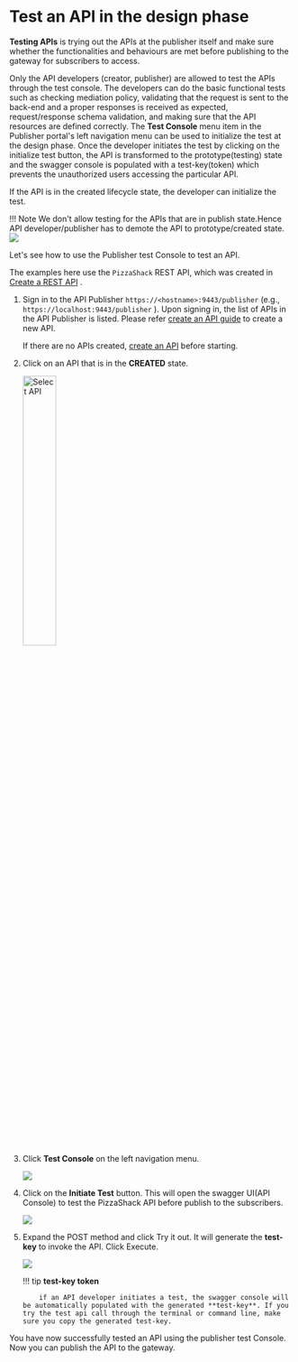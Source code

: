 # Test an API in the design phase

**Testing APIs** is trying out the APIs at the publisher itself and make sure whether the functionalities and behaviours are  met before publishing to the gateway for subscribers to access.

Only the API developers (creator, publisher) are allowed to test the APIs through the test console. The developers can do the basic functional tests such as checking mediation policy, validating that the request is sent to the back-end and a proper responses is received as expected, request/response schema validation, and making sure that the API resources are defined correctly.
The **Test Console**  menu item in the Publisher portal's left navigation menu can be used to initialize the test at the design phase. Once the developer initiates the test by clicking on the initialize test button, the API is transformed to the prototype(testing)
state and the swagger console is populated with a test-key(token) which prevents the unauthorized users accessing the particular API.

If the API is in the created lifecycle state, the developer can initialize the test.

!!! Note
    We don't allow testing for the APIs that are in publish state.Hence API developer/publisher has to demote the API to prototype/created
    state.
    ![]({{base_path}}/assets/img/learn/publisher-testconsole-publishstate.png)

Let's see how to use the Publisher test Console to test an API.

The examples here use the `PizzaShack` REST API, which was created in [Create a REST API]({{base_path}}/learn/design-api/create-api/create-a-rest-api/) .

1.  Sign in to the API Publisher `https://<hostname>:9443/publisher` (e.g., `https://localhost:9443/publisher` ). Upon signing in, the list of APIs in the API Publisher is listed. Please refer [create an API guide](/learn/design-api/create-api/create-a-rest-api/) to create a new API.

     If there are no APIs created, [create an API]({{base_path}}/learn/design-api/create-api/create-a-rest-api/) before starting.

2.  Click on an API that is in the **CREATED** state.

     <img src="{{base_path}}/assets/img/learn/select-created-api.png" alt="Select API" title="Select API" width="35%" />

3.  Click **Test Console** on the left navigation menu.

     ![]({{base_path}}/assets/img/learn/publisher-testconsole-createdstate.png)

4.  Click on  the **Initiate Test**  button. This will open the swagger UI(API Console) to test the PizzaShack API before publish to the subscribers.

      ![]({{base_path}}/assets/img/learn/publisher-testconsole-swaggerconsole.png)

5.  Expand the POST  method and click Try it out. It will generate the **test-key** to invoke the API. Click Execute.

    ![]({{base_path}}/assets/img/learn/publisher-testconsole-testkey.png)

    !!! tip
            **test-key token**

            if an API developer initiates a test, the swagger console will be automatically populated with the generated **test-key**. If you try the test api call through the terminal or command line, make sure you copy the generated test-key.

You have now successfully tested an API using the publisher test Console. Now you can publish the API to the gateway.
